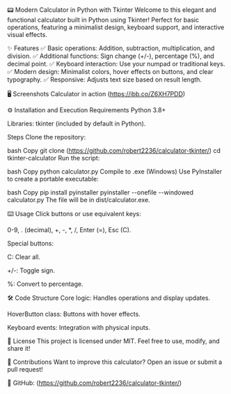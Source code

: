 📟 Modern Calculator in Python with Tkinter
Welcome to this elegant and functional calculator built in Python using Tkinter! Perfect for basic operations, featuring a minimalist design, keyboard support, and interactive visual effects.

✨ Features
✅ Basic operations: Addition, subtraction, multiplication, and division.
✅ Additional functions: Sign change (+/-), percentage (%), and decimal point.
✅ Keyboard interaction: Use your numpad or traditional keys.
✅ Modern design: Minimalist colors, hover effects on buttons, and clear typography.
✅ Responsive: Adjusts text size based on result length.

🖥️ Screenshots
Calculator in action (https://ibb.co/Z6XH7PDD)

⚙️ Installation and Execution
Requirements
Python 3.8+

Libraries: tkinter (included by default in Python).

Steps
Clone the repository:

bash
Copy
git clone (https://github.com/robert2236/calculator-tkinter/)
cd tkinter-calculator
Run the script:

bash
Copy
python calculator.py
Compile to .exe (Windows)
Use PyInstaller to create a portable executable:

bash
Copy
pip install pyinstaller
pyinstaller --onefile --windowed calculator.py
The file will be in dist/calculator.exe.

⌨️ Usage
Click buttons or use equivalent keys:

0-9, . (decimal), +, -, *, /, Enter (=), Esc (C).

Special buttons:

C: Clear all.

+/-: Toggle sign.

%: Convert to percentage.

🛠️ Code Structure
Core logic: Handles operations and display updates.

HoverButton class: Buttons with hover effects.

Keyboard events: Integration with physical inputs.

📜 License
This project is licensed under MIT. Feel free to use, modify, and share it!

🙌 Contributions
Want to improve this calculator? Open an issue or submit a pull request!

🔗 GitHub: (https://github.com/robert2236/calculator-tkinter/)
